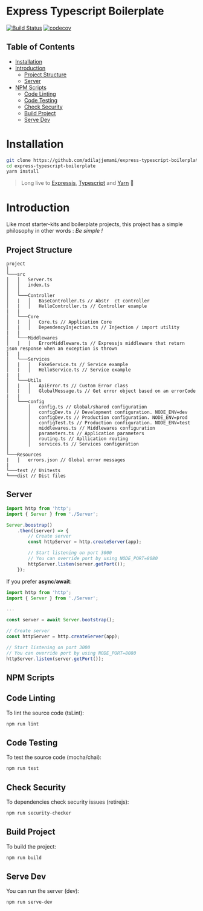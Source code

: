 Express Typescript Boilerplate
===
[![Build Status](https://travis-ci.org/adilajjemami/express-typescript-boilerplate.svg?branch=master)](https://travis-ci.org/prooofzizoo/express-typescript-boilerplate)
[![codecov](https://codecov.io/gh/adilajjemami/express-typescript-boilerplate/branch/master/graph/badge.svg)](https://codecov.io/gh/prooofzizoo/express-typescript-boilerplate)


## Table of Contents

<!-- toc -->
- [Installation](#installation)
- [Introduction](#introduction)
    - [Project Structure](#project-structure)
    - [Server](#server)
- [NPM Scripts](#npm-scripts)
    - [Code Linting](#code-linting)
    - [Code Testing](#code-testing)
    - [Check Security](#check-security)
    - [Build Project](#build-project)
    - [Serve Dev](#serve-dev)

<!-- tocstop -->

# Installation

```sh
git clone https://github.com/adilajjemami/express-typescript-boilerplate.git
cd express-typescript-boilerplate
yarn install
```
> 
> Long live to [Expressjs](http://expressjs.com/), [Typescript](http://www.typescriptlang.org/) and [Yarn](https://yarnpkg.com/lang/en/) :metal:



# Introduction

Like most starter-kits and boilerplate projects, this project has a simple philosophy in other words : *Be simple !*


## Project Structure


```
project 
│
└───src
│   │   Server.ts
│   │   index.ts
│   │
│   └───Controller
│   |   │   BaseController.ts // Abstr  ct controller
│   |   │   HelloController.ts // Controller example
|   |
│   └───Core
│   |   │   Core.ts // Application Core
│   |   │   DependencyInjection.ts // Injection / import utility
|   |
│   └───Middlewares
│   |   │   ErrorMiddleware.ts // Expressjs middleware that return json response when an exception is thrown
|   |
│   └───Services
│   |   │   FakeService.ts // Service example
│   |   │   HelloService.ts // Service example
|   |
│   └───Utils
│   |   │   ApiError.ts // Custom Error class
│   |   │   GlobalMessage.ts // Get error object based on an errorCode
|   |   
│   └───config
│       │   config.ts // Global/shared configuration
│       │   configDev.ts // Development configuration. NODE_ENV=dev
│       │   configDev.ts // Production configuration. NODE_ENV=prod
│       │   configTest.ts // Production configuration. NODE_ENV=test
│       │   middlewares.ts // Middlewares configuration
│       │   parameters.ts // Application parameters
│       │   routing.ts // Apllication routing
│       │   services.ts // Services configuration
│   
└───Resources
|   │   errors.json // Global error messages
|
└───test // Unitests
└───dist // Dist files
```


## Server


```ts
import http from 'http';
import { Server } from './Server';

Server.boostrap()
    .then((server) => {
        // Create server
        const httpServer = http.createServer(app);

        // Start listening on port 3000
        // You can override port by using NODE_PORT=8080
        httpServer.listen(server.getPort());
    });
```

If you prefer **async**/**await**:


```ts
import http from 'http';
import { Server } from './Server';

...

const server = await Server.bootstrap();

// Create server
const httpServer = http.createServer(app);

// Start listening on port 3000
// You can override port by using NODE_PORT=8080
httpServer.listen(server.getPort());
```

## NPM Scripts

## Code Linting

To lint the source code (tsLint):

```sh
npm run lint
```

## Code Testing

To test the source code (mocha/chai):

```sh
npm run test
```

## Check Security

To dependencies check security issues (retirejs):

```sh
npm run security-checker
```

## Build Project

To build the project:

```sh
npm run build
```

## Serve Dev

You can run the server (dev):

```sh
npm run serve-dev
```
